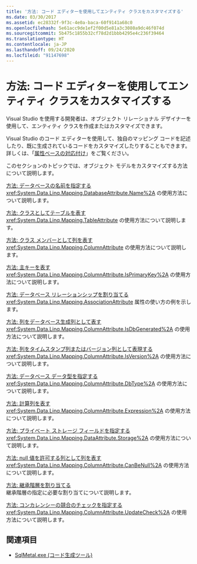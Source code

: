 ```yaml
---
title: '方法: コード エディターを使用してエンティティ クラスをカスタマイズする'
ms.date: 03/30/2017
ms.assetid: ec28332f-9f3c-4e0a-baca-60f9141a68c0
ms.openlocfilehash: 5e61acc9de1ef2f00d5e81a3c3080a9dc46f074d
ms.sourcegitcommit: 5b475c1855b32cf78d2d1bbb4295e4c236f39464
ms.translationtype: HT
ms.contentlocale: ja-JP
ms.lasthandoff: 09/24/2020
ms.locfileid: "91147698"
---
```

# <a name="how-to-customize-entity-classes-by-using-the-code-editor"></a>方法: コード エディターを使用してエンティティ クラスをカスタマイズする

Visual Studio を使用する開発者は、オブジェクト リレーショナル デザイナーを使用して、エンティティ クラスを作成またはカスタマイズできます。  
  
 Visual Studio のコード エディターを使用して、独自のマッピング コードを記述したり、既に生成されているコードをカスタマイズしたりすることもできます。 詳しくは、「[属性ベースの対応付け](attribute-based-mapping.md)」をご覧ください。  
  
 このセクションのトピックでは、オブジェクト モデルをカスタマイズする方法について説明します。  
  
 [方法: データベースの名前を指定する](how-to-specify-database-names.md)  
 <xref:System.Data.Linq.Mapping.DatabaseAttribute.Name%2A> の使用方法について説明します。  
  
 [方法: クラスとしてテーブルを表す](how-to-represent-tables-as-classes.md)  
 <xref:System.Data.Linq.Mapping.TableAttribute> の使用方法について説明します。  
  
 [方法: クラス メンバーとして列を表す](how-to-represent-columns-as-class-members.md)  
 <xref:System.Data.Linq.Mapping.ColumnAttribute> の使用方法について説明します。  
  
 [方法: 主キーを表す](how-to-represent-primary-keys.md)  
 <xref:System.Data.Linq.Mapping.ColumnAttribute.IsPrimaryKey%2A> の使用方法について説明します。  
  
 [方法: データベース リレーションシップを割り当てる](how-to-map-database-relationships.md)  
 <xref:System.Data.Linq.Mapping.AssociationAttribute> 属性の使い方の例を示します。  
  
 [方法: 列をデータベース生成列として表す](how-to-represent-columns-as-database-generated.md)  
 <xref:System.Data.Linq.Mapping.ColumnAttribute.IsDbGenerated%2A> の使用方法について説明します。  
  
 [方法: 列をタイムスタンプ列またはバージョン列として表現する](how-to-represent-columns-as-timestamp-or-version-columns.md)  
 <xref:System.Data.Linq.Mapping.ColumnAttribute.IsVersion%2A> の使用方法について説明します。  
  
 [方法: データベース データ型を指定する](how-to-specify-database-data-types.md)  
 <xref:System.Data.Linq.Mapping.ColumnAttribute.DbType%2A> の使用方法について説明します。  
  
 [方法: 計算列を表す](how-to-represent-computed-columns.md)  
 <xref:System.Data.Linq.Mapping.ColumnAttribute.Expression%2A> の使用方法について説明します。  
  
 [方法: プライベート ストレージ フィールドを指定する](how-to-specify-private-storage-fields.md)  
 <xref:System.Data.Linq.Mapping.DataAttribute.Storage%2A> の使用方法について説明します。  
  
 [方法: null 値を許可する列として列を表す](how-to-represent-columns-as-allowing-null-values.md)  
 <xref:System.Data.Linq.Mapping.ColumnAttribute.CanBeNull%2A> の使用方法について説明します。  
  
 [方法: 継承階層を割り当てる](how-to-map-inheritance-hierarchies.md)  
 継承階層の指定に必要な割り当てについて説明します。  
  
 [方法: コンカレンシーの競合のチェックを指定する](how-to-specify-concurrency-conflict-checking.md)  
 <xref:System.Data.Linq.Mapping.ColumnAttribute.UpdateCheck%2A> の使用方法について説明します。  
  
## <a name="see-also"></a>関連項目

- [SqlMetal.exe (コード生成ツール)](../../../../tools/sqlmetal-exe-code-generation-tool.md)
